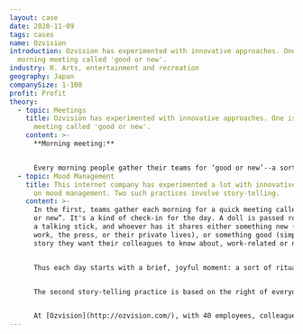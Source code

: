 ```yaml
---
layout: case
date: 2020-11-09
tags: cases
name: Ozvision
introduction: Ozvision has experimented with innovative approaches. One is the
  morning meeting called 'good or new'.
industry: R. Arts, entertainment and recreation
geography: Japan
companySize: 1-100
profit: Profit
theory:
  - topic: Meetings
    title: Ozvision has experimented with innovative approaches. One is the morning
      meeting called 'good or new'.
    content: >-
      **Morning meeting:**


      Every morning people gather their teams for ‘good or new’--a sort of check-in for the day. A doll is passed around, like a talking stick. The holder can share either something new (news from work, the papers, or their private lives), or something good, or simply a story they want their colleagues to know about, work-related or not.
  - topic: Mood Management
    title: This internet company has experimented a lot with innovative approaches
      on mood management. Two such practices involve story-telling.
    content: >-
      In the first, teams gather each morning for a quick meeting called “good
      or new”. It's a kind of check-in for the day. A doll is passed round, like
      a talking stick, and whoever has it shares either something new (news from
      work, the press, or their private lives), or something good (simply a
      story they want their colleagues to know about, work-related or not).


      Thus each day starts with a brief, joyful moment: a sort of ritual that says, “Let’s acknowledge that we are all here, as colleagues and as human beings.”


      The second story-telling practice is based on the right of everyone to take an extra day off each year. It's called a "day of thanking". The employee gets $200 from company funds to spend in any way she wants, as long as it is to thank someone special. It might be a colleague, parent, friend, neighbor, or long-lost but not-forgotten school teacher. The only rule is that once she returns to work, she must share the story of what she gave and to whom and how the gift was received.


      At [Ozvision](http://ozvision.com/), with 40 employees, colleagues there hear three or four such stories every month. These are often deeply personal stories where colleagues are willing to share three steps in their experience―when the seed for gratitude was planted, how the person was thanked, and how their gift was received.
---
```

